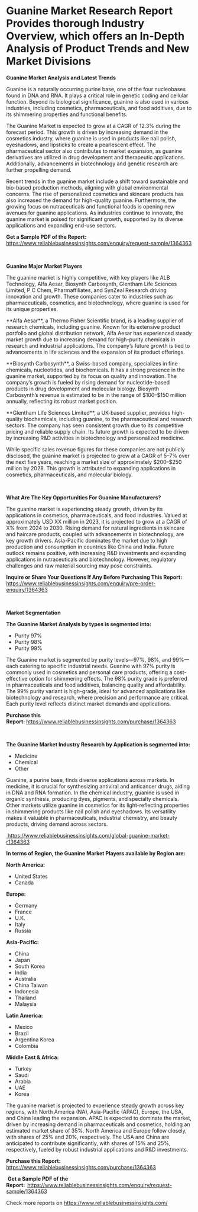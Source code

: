 <p><h1>Guanine Market Research Report Provides thorough Industry Overview, which offers an In-Depth Analysis of Product Trends and New Market Divisions</h1></p><p><strong>Guanine Market Analysis and Latest Trends</strong></p>
<p><p>Guanine is a naturally occurring purine base, one of the four nucleobases found in DNA and RNA. It plays a critical role in genetic coding and cellular function. Beyond its biological significance, guanine is also used in various industries, including cosmetics, pharmaceuticals, and food additives, due to its shimmering properties and functional benefits.</p><p>The Guanine Market is expected to grow at a CAGR of 12.3% during the forecast period. This growth is driven by increasing demand in the cosmetics industry, where guanine is used in products like nail polish, eyeshadows, and lipsticks to create a pearlescent effect. The pharmaceutical sector also contributes to market expansion, as guanine derivatives are utilized in drug development and therapeutic applications. Additionally, advancements in biotechnology and genetic research are further propelling demand.</p><p>Recent trends in the guanine market include a shift toward sustainable and bio-based production methods, aligning with global environmental concerns. The rise of personalized cosmetics and skincare products has also increased the demand for high-quality guanine. Furthermore, the growing focus on nutraceuticals and functional foods is opening new avenues for guanine applications. As industries continue to innovate, the guanine market is poised for significant growth, supported by its diverse applications and expanding end-use sectors.</p></p>
<p><strong>Get a Sample PDF of the Report:&nbsp;</strong> <a href="https://www.reliablebusinessinsights.com/enquiry/request-sample/1364363?utm_campaign=96&utm_medium=2&utm_source=Github&utm_content=ia&utm_term=29012025&utm_id=guanine">https://www.reliablebusinessinsights.com/enquiry/request-sample/1364363</a></p>
<p>&nbsp;</p>
<p><strong>Guanine Major Market Players</strong></p>
<p><p>The guanine market is highly competitive, with key players like ALB Technology, Alfa Aesar, Biosynth Carbosynth, Glentham Life Sciences Limited, P C Chem, Pharmaffiliates, and SynZeal Research driving innovation and growth. These companies cater to industries such as pharmaceuticals, cosmetics, and biotechnology, where guanine is used for its unique properties.</p><p>**Alfa Aesar**, a Thermo Fisher Scientific brand, is a leading supplier of research chemicals, including guanine. Known for its extensive product portfolio and global distribution network, Alfa Aesar has experienced steady market growth due to increasing demand for high-purity chemicals in research and industrial applications. The company’s future growth is tied to advancements in life sciences and the expansion of its product offerings.</p><p>**Biosynth Carbosynth**, a Swiss-based company, specializes in fine chemicals, nucleotides, and biochemicals. It has a strong presence in the guanine market, supported by its focus on quality and innovation. The company’s growth is fueled by rising demand for nucleotide-based products in drug development and molecular biology. Biosynth Carbosynth’s revenue is estimated to be in the range of $100–$150 million annually, reflecting its robust market position.</p><p>**Glentham Life Sciences Limited**, a UK-based supplier, provides high-quality biochemicals, including guanine, to the pharmaceutical and research sectors. The company has seen consistent growth due to its competitive pricing and reliable supply chain. Its future growth is expected to be driven by increasing R&D activities in biotechnology and personalized medicine.</p><p>While specific sales revenue figures for these companies are not publicly disclosed, the guanine market is projected to grow at a CAGR of 5–7% over the next five years, reaching a market size of approximately $200–$250 million by 2028. This growth is attributed to expanding applications in cosmetics, pharmaceuticals, and molecular biology.</p></p>
<p>&nbsp;</p>
<p><strong>What Are The Key Opportunities For Guanine Manufacturers?</strong></p>
<p><p>The guanine market is experiencing steady growth, driven by its applications in cosmetics, pharmaceuticals, and food industries. Valued at approximately USD XX million in 2023, it is projected to grow at a CAGR of X% from 2024 to 2030. Rising demand for natural ingredients in skincare and haircare products, coupled with advancements in biotechnology, are key growth drivers. Asia-Pacific dominates the market due to high production and consumption in countries like China and India. Future outlook remains positive, with increasing R&D investments and expanding applications in nutraceuticals and biotechnology. However, regulatory challenges and raw material sourcing may pose constraints.</p></p>
<p><strong>Inquire or Share Your Questions If Any Before Purchasing This Report:</strong> <a href="https://www.reliablebusinessinsights.com/enquiry/pre-order-enquiry/1364363?utm_campaign=96&utm_medium=2&utm_source=Github&utm_content=ia&utm_term=29012025&utm_id=guanine">https://www.reliablebusinessinsights.com/enquiry/pre-order-enquiry/1364363</a></p>
<p>&nbsp;</p>
<p><strong>Market Segmentation</strong></p>
<p><strong>The Guanine Market Analysis by types is segmented into:</strong></p>
<p><ul><li>Purity 97%</li><li>Purity 98%</li><li>Purity 99%</li></ul></p>
<p><p>The Guanine market is segmented by purity levels—97%, 98%, and 99%—each catering to specific industrial needs. Guanine with 97% purity is commonly used in cosmetics and personal care products, offering a cost-effective option for shimmering effects. The 98% purity grade is preferred in pharmaceuticals and food additives, balancing quality and affordability. The 99% purity variant is high-grade, ideal for advanced applications like biotechnology and research, where precision and performance are critical. Each purity level reflects distinct market demands and applications.</p></p>
<p><strong>Purchase this Report:&nbsp;</strong><a href="https://www.reliablebusinessinsights.com/purchase/1364363?utm_campaign=96&utm_medium=2&utm_source=Github&utm_content=ia&utm_term=29012025&utm_id=guanine">https://www.reliablebusinessinsights.com/purchase/1364363</a></p>
<p>&nbsp;</p>
<p><strong>The Guanine Market Industry Research by Application is segmented into:</strong></p>
<p><ul><li>Medicine</li><li>Chemical</li><li>Other</li></ul></p>
<p><p>Guanine, a purine base, finds diverse applications across markets. In medicine, it is crucial for synthesizing antiviral and anticancer drugs, aiding in DNA and RNA formation. In the chemical industry, guanine is used in organic synthesis, producing dyes, pigments, and specialty chemicals. Other markets utilize guanine in cosmetics for its light-reflecting properties in shimmering products like nail polish and eyeshadows. Its versatility makes it valuable in pharmaceuticals, industrial chemistry, and beauty products, driving demand across sectors.</p></p>
<p><a href="https://www.reliablebusinessinsights.com/global-guanine-market-r1364363?utm_campaign=96&utm_medium=2&utm_source=Github&utm_content=ia&utm_term=29012025&utm_id=guanine">&nbsp;https://www.reliablebusinessinsights.com/global-guanine-market-r1364363</a></p>
<p><strong>In terms of Region, the Guanine Market Players available by Region are:</strong></p>
<p>
    <p> <strong> North America: </strong>
        <ul>
            <li>United States</li>
            <li>Canada</li>
        </ul>
        </p> 
    <p> <strong> Europe: </strong>
        <ul>
            <li>Germany</li>
            <li>France</li>
            <li>U.K.</li>
            <li>Italy</li>
            <li>Russia</li>
        </ul>
        </p> 
    <p> <strong> Asia-Pacific: </strong>
        <ul>
            <li>China</li>
            <li>Japan</li>
            <li>South Korea</li>
            <li>India</li>
            <li>Australia</li>
            <li>China Taiwan</li>
            <li>Indonesia</li>
            <li>Thailand</li>
            <li>Malaysia</li>
        </ul>
        </p> 
    <p> <strong> Latin America: </strong>
        <ul>
            <li>Mexico</li>
            <li>Brazil</li>
            <li>Argentina Korea</li>
            <li>Colombia</li>
        </ul>
        </p> 
    <p> <strong> Middle East & Africa: </strong>
        <ul>
            <li>Turkey</li>
            <li>Saudi</li>
            <li>Arabia</li>
            <li>UAE</li>
            <li>Korea</li>
        </ul>
    </p>
    </p>
<p><p>The guanine market is projected to experience steady growth across key regions, with North America (NA), Asia-Pacific (APAC), Europe, the USA, and China leading the expansion. APAC is expected to dominate the market, driven by increasing demand in pharmaceuticals and cosmetics, holding an estimated market share of 35%. North America and Europe follow closely, with shares of 25% and 20%, respectively. The USA and China are anticipated to contribute significantly, with shares of 15% and 25%, respectively, fueled by robust industrial applications and R&D investments.</p></p>
<p><strong>Purchase this Report: </strong><a href="https://www.reliablebusinessinsights.com/purchase/1364363?utm_campaign=96&utm_medium=2&utm_source=Github&utm_content=ia&utm_term=29012025&utm_id=guanine">https://www.reliablebusinessinsights.com/purchase/1364363</a></p>
<p>&nbsp;<strong>Get a Sample PDF of the Report:&nbsp;&nbsp;</strong><a href="https://www.reliablebusinessinsights.com/enquiry/request-sample/1364363?utm_campaign=96&utm_medium=2&utm_source=Github&utm_content=ia&utm_term=29012025&utm_id=guanine">https://www.reliablebusinessinsights.com/enquiry/request-sample/1364363</a></p>
<p><strong></strong></p>
<p>Check more reports on <a href="https://www.reliablebusinessinsights.com/?utm_campaign=96&utm_medium=2&utm_source=Github&utm_content=ia&utm_term=29012025&utm_id=guanine">https://www.reliablebusinessinsights.com/</a></p>